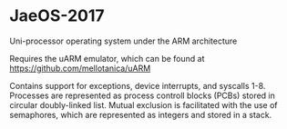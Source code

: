# JaeOS-2017
Uni-processor operating system under the ARM architecture

Requires the uARM emulator, which can be found at https://github.com/mellotanica/uARM

Contains support for exceptions, device interrupts, and syscalls 1-8.
Processes are represented as process controll blocks (PCBs) stored in circular doubly-linked list.
Mutual exclusion is facilitated with the use of semaphores, which are represented as integers and stored in a stack.
